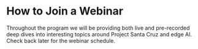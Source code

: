 # How to Join a Webinar

Throughout the program we will be providing both live and pre-recorded deep dives into interesting topics around Project Santa Cruz and edge AI. Check back later for the webinar schedule. 